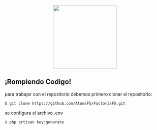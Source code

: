 <p align="center"><a href="http://www.rompemosloscodigos.org/" target="_blank"><img src="http://www.rompemosloscodigos.org/wp-content/uploads/2020/06/logo-factoria-F5.png" width="200"></a></p>


## ¡Rompiendo Codigo!

para trabajar con el repositorio debemos primero clonar el repositorio:

```
$ git clone https://github.com/AtomsF5/FactoriaF5.git
```

se configura el archivo .env

```
$ php artisan key:generate
```


